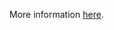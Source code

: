 More information [here](https://docs.prismacloud.io/en/enterprise-edition/policy-reference/azure-policies/azure-general-policies/azr-general-167).
